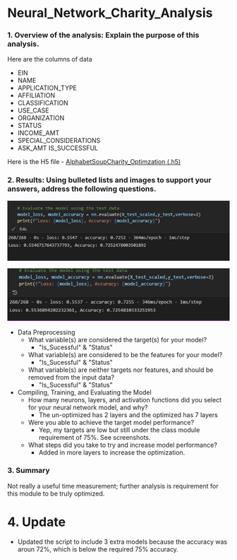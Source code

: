 # Neural_Network_Charity_Analysis


### 1. Overview of the analysis: Explain the purpose of this analysis.
Here are the columns of data
- EIN	
- NAME	
- APPLICATION_TYPE	
- AFFILIATION	
- CLASSIFICATION	
- USE_CASE	
- ORGANIZATION	
- STATUS	
- INCOME_AMT	
- SPECIAL_CONSIDERATIONS	
- ASK_AMT	IS_SUCCESSFUL

Here is the H5 file - [AlphabetSoupCharity_Optimzation (.h5)](https://github.com/stoffel-brian/Neural_Network_Charity_Analysis/blob/711560d14024ba7b2679915c2d03e17e438a91a6/AlphabetSoupCharity_Optimzation.h5)

### 2. Results: Using bulleted lists and images to support your answers, address the following questions.

 ![Results Un-Optimized (.png)](https://github.com/stoffel-brian/Neural_Network_Charity_Analysis/blob/e6d01296198de600f4e6d454f605f29bb12a7642/Results%20Un-Optimized.PNG)

 
 ![Results Optimized (.png)](https://github.com/stoffel-brian/Neural_Network_Charity_Analysis/blob/e6d01296198de600f4e6d454f605f29bb12a7642/Results%20Optimized.PNG)

- Data Preprocessing
    - What variable(s) are considered the target(s) for your model?
      - "Is_Sucessful" & "Status"
    - What variable(s) are considered to be the features for your model?
      - "Is_Sucessful" & "Status"
    - What variable(s) are neither targets nor features, and should be removed from the input data?
      - "Is_Sucessful" & "Status"
 - Compiling, Training, and Evaluating the Model
    - How many neurons, layers, and activation functions did you select for your neural network model, and why?
      - The un-optimized has 2 layers and the optimized has 7 layers 
    - Were you able to achieve the target model performance?
      - Yep, my targets are low but still under the class module requirement of 75%. See screenshots. 
    - What steps did you take to try and increase model performance?
      - Added in more layers to increase the optimization. 
### 3. Summary
Not really a useful time measurement; further analysis is requirement for this module to be truly optimized. 



# 4. Update
 - Updated the script to include 3 extra models because the accuracy was aroun 72%, which is below the required 75% accuracy.
